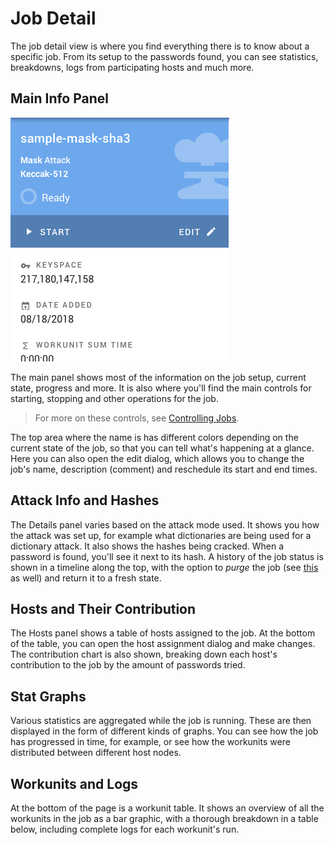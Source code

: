Job Detail
==========

The job detail view is where you find everything there is to know about a specific job. From its setup to the passwords found, you can see statistics, breakdowns, logs from participating hosts and much more.


Main Info Panel
---------------

![Job detail panel](../../_media/img/mng-jobs/detail.png)

The main panel shows most of the information on the job setup, current state, progress and more. It is also where you'll find the main controls for starting, stopping and other operations for the job.

> For more on these controls, see [Controlling Jobs](/jobs/managing/actions.md).

The top area where the name is has different colors depending on the current state of the job, so that you can tell what's happening at a glance. Here you can also open the edit dialog, which allows you to change the job's name, description (comment) and reschedule its start and end times.


Attack Info and Hashes
----------------------

The Details panel varies based on the attack mode used. It shows you how the attack was set up, for example what dictionaries are being used for a dictionary attack. It also shows the hashes being cracked. When a password is found, you'll see it next to its hash. A history of the job status is shown in a timeline along the top, with the option to _purge_ the job (see [this](system/settings.md) as well) and return it to a fresh state.


Hosts and Their Contribution
----------------------------

The Hosts panel shows a table of hosts assigned to the job. At the bottom of the table, you can open the host assignment dialog and make changes. The contribution chart is also shown, breaking down each host's contribution to the job by the amount of passwords tried.


Stat Graphs
-----------

Various statistics are aggregated while the job is running. These are then displayed in the form of different kinds of graphs. You can see how the job has progressed in time, for example, or see how the workunits were distributed between different host nodes.


Workunits and Logs
------------------

At the bottom of the page is a workunit table. It shows an overview of all the workunits in the job as a bar graphic, with a thorough breakdown in a table below, including complete logs for each workunit's run.
